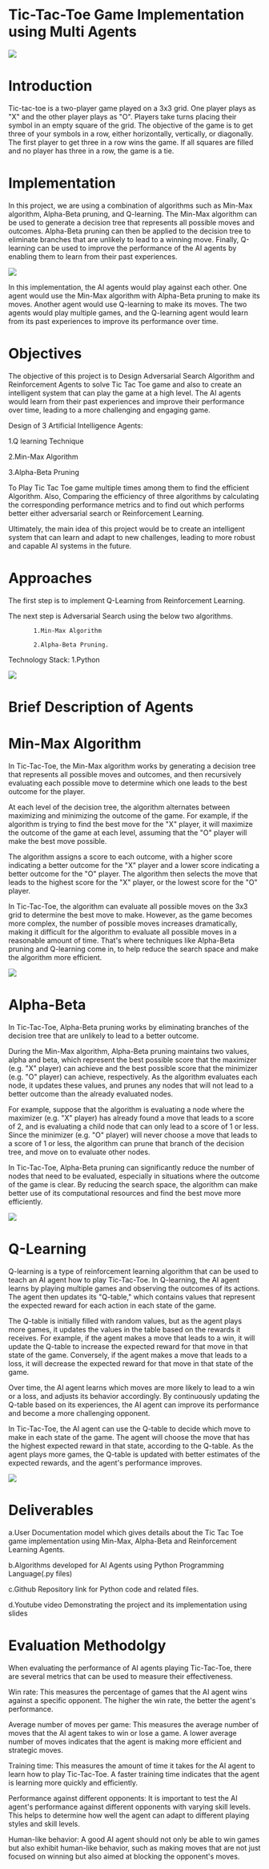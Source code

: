 # Tic-Tac-Toe Game Implementation using Multi Agents


![](https://mostafa-samir.github.io/assets/images/ai_tic_tac_toe_header.png)

# Introduction

Tic-tac-toe is a two-player game played on a 3x3 grid. One player plays as "X" and the other player plays as "O". Players take turns placing their symbol in an empty square of the grid. The objective of the game is to get three of your symbols in a row, either horizontally, vertically, or diagonally.
The first player to get three in a row wins the game. If all squares are filled and no player has three in a row, the game is a tie.

# Implementation
   
In this project, we are using a combination of algorithms such as Min-Max algorithm, Alpha-Beta pruning, and Q-learning. The Min-Max algorithm can be used to generate a decision tree that represents all possible moves and outcomes. Alpha-Beta pruning can then be applied to the decision tree to eliminate branches that are unlikely to lead to a winning move. Finally, Q-learning can be used to improve the performance of the AI agents by enabling them to learn from their past experiences.

![](https://courses.cognitiveclass.ai/asset-v1:IBM+GPXX0XENEN+v1+type@asset+block@course_card.png)

In this implementation, the AI agents would play against each other. One agent would use the Min-Max algorithm with Alpha-Beta pruning to make its moves. Another agent would use Q-learning to make its moves. The two agents would play multiple games, and the Q-learning agent would learn from its past experiences to improve its performance over time.

# Objectives

The objective of this project is to Design Adversarial Search Algorithm and Reinforcement Agents to solve Tic Tac Toe game and also to create an intelligent system that can play the game at a high level. The AI agents would learn from their past experiences and improve their performance over time, leading to a more challenging and engaging game.

Design of 3 Artificial Intelligence Agents:

 1.Q learning Technique
 
 2.Min-Max Algorithm
 
 3.Alpha-Beta Pruning

To Play Tic Tac Toe game multiple times among them to find the efficient Algorithm. Also, Comparing the efficiency of three algorithms by calculating the corresponding performance metrics and to find out which performs better either adversarial search or Reinforcement Learning.

Ultimately, the main idea of this project would be to create an intelligent system that can learn and adapt to new challenges, leading to more robust and capable AI systems in the future.

# Approaches
The first step is to implement Q-Learning from Reinforcement Learning. 

The next step is Adversarial Search using the below two algorithms.

           1.Min-Max Algorithm
           
           2.Alpha-Beta Pruning.
           
Technology Stack:
           1.Python

![](https://miro.medium.com/v2/resize:fit:1400/0*WC4l7u90TsKs_eXj.png)


# Brief Description of Agents

# Min-Max Algorithm

In Tic-Tac-Toe, the Min-Max algorithm works by generating a decision tree that represents all possible moves and outcomes, and then recursively evaluating each possible move to determine which one leads to the best outcome for the player.

At each level of the decision tree, the algorithm alternates between maximizing and minimizing the outcome of the game. For example, if the algorithm is trying to find the best move for the "X" player, it will maximize the outcome of the game at each level, assuming that the "O" player will make the best move possible.

The algorithm assigns a score to each outcome, with a higher score indicating a better outcome for the "X" player and a lower score indicating a better outcome for the "O" player. The algorithm then selects the move that leads to the highest score for the "X" player, or the lowest score for the "O" player.

In Tic-Tac-Toe, the algorithm can evaluate all possible moves on the 3x3 grid to determine the best move to make. However, as the game becomes more complex, the number of possible moves increases dramatically, making it difficult for the algorithm to evaluate all possible moves in a reasonable amount of time. That's where techniques like Alpha-Beta pruning and Q-learning come in, to help reduce the search space and make the algorithm more efficient.
  
  ![](https://alialaa.com/static/38d8b0523fa99f139df7564e6def9a61/c58a3/minimax.jpg)

            

# Alpha-Beta 

In Tic-Tac-Toe, Alpha-Beta pruning works by eliminating branches of the decision tree that are unlikely to lead to a better outcome.

During the Min-Max algorithm, Alpha-Beta pruning maintains two values, alpha and beta, which represent the best possible score that the maximizer (e.g. "X" player) can achieve and the best possible score that the minimizer (e.g. "O" player) can achieve, respectively. As the algorithm evaluates each node, it updates these values, and prunes any nodes that will not lead to a better outcome than the already evaluated nodes.

For example, suppose that the algorithm is evaluating a node where the maximizer (e.g. "X" player) has already found a move that leads to a score of 2, and is evaluating a child node that can only lead to a score of 1 or less. Since the minimizer (e.g. "O" player) will never choose a move that leads to a score of 1 or less, the algorithm can prune that branch of the decision tree, and move on to evaluate other nodes.

In Tic-Tac-Toe, Alpha-Beta pruning can significantly reduce the number of nodes that need to be evaluated, especially in situations where the outcome of the game is clear. By reducing the search space, the algorithm can make better use of its computational resources and find the best move more efficiently.

![](https://blog-c7ff.kxcdn.com/blog/wp-content/uploads/2017/03/ttt-minimax.jpg)

         

# Q-Learning   

Q-learning is a type of reinforcement learning algorithm that can be used to teach an AI agent how to play Tic-Tac-Toe. In Q-learning, the AI agent learns by playing multiple games and observing the outcomes of its actions. The agent then updates its "Q-table," which contains values that represent the expected reward for each action in each state of the game.

The Q-table is initially filled with random values, but as the agent plays more games, it updates the values in the table based on the rewards it receives. For example, if the agent makes a move that leads to a win, it will update the Q-table to increase the expected reward for that move in that state of the game. Conversely, if the agent makes a move that leads to a loss, it will decrease the expected reward for that move in that state of the game.

Over time, the AI agent learns which moves are more likely to lead to a win or a loss, and adjusts its behavior accordingly. By continuously updating the Q-table based on its experiences, the AI agent can improve its performance and become a more challenging opponent.

In Tic-Tac-Toe, the AI agent can use the Q-table to decide which move to make in each state of the game. The agent will choose the move that has the highest expected reward in that state, according to the Q-table. As the agent plays more games, the Q-table is updated with better estimates of the expected rewards, and the agent's performance improves.
       
   ![](https://nestedsoftware.com/assets/images/2019-07-25-tic-tac-toe-with-tabular-q-learning-1kdn.139811/4vzn7gq5mil1yerqmtlk.png)
  

 # Deliverables

  a.User Documentation model which gives details about the Tic Tac Toe game implementation using Min-Max, Alpha-Beta and Reinforcement Learning Agents.

  b.Algorithms developed for AI Agents using Python Programming Language(.py files)

  c.Github Repository link for Python code and related files.

  d.Youtube video Demonstrating the project and its implementation using slides 
        
 # Evaluation Methodolgy

When evaluating the performance of AI agents playing Tic-Tac-Toe, there are several metrics that can be used to measure their effectiveness.

Win rate: This measures the percentage of games that the AI agent wins against a specific opponent. The higher the win rate, the better the agent's performance.

Average number of moves per game: This measures the average number of moves that the AI agent takes to win or lose a game. A lower average number of moves indicates that the agent is making more efficient and strategic moves.

Training time: This measures the amount of time it takes for the AI agent to learn how to play Tic-Tac-Toe. A faster training time indicates that the agent is learning more quickly and efficiently.

Performance against different opponents: It is important to test the AI agent's performance against different opponents with varying skill levels. This helps to determine how well the agent can adapt to different playing styles and skill levels.

Human-like behavior: A good AI agent should not only be able to win games but also exhibit human-like behavior, such as making moves that are not just focused on winning but also aimed at blocking the opponent's moves.
